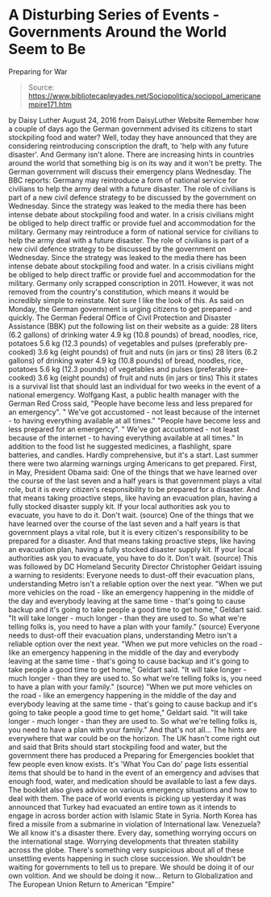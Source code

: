 # A Disturbing Series of Events - Governments Around the World Seem to Be 
Preparing for War

> Source: https://www.bibliotecapleyades.net/Sociopolitica/sociopol_americanempire171.htm

by Daisy Luther August 24, 2016 from DaisyLuther Website
Remember how a couple of days ago the German government advised its citizens to start stockpiling food and water?
Well, today they have announced that they are considering reintroducing conscription the draft, to 'help with any future disaster'. And Germany isn't alone.
There are increasing hints in countries around the world that something big is on its way and it won't be pretty.
The German government will discuss their emergency plans Wednesday.
The BBC reports:
Germany may reintroduce a form of national service for civilians to help the army deal with a future disaster. The role of civilians is part of a new civil defence strategy to be discussed by the government on Wednesday. Since the strategy was leaked to the media there has been intense debate about stockpiling food and water. In a crisis civilians might be obliged to help direct traffic or provide fuel and accommodation for the military.
Germany may reintroduce a form of national service for civilians to help the army deal with a future disaster. The role of civilians is part of a new civil defence strategy to be discussed by the government on Wednesday.
Since the strategy was leaked to the media there has been intense debate about stockpiling food and water. In a crisis civilians might be obliged to help direct traffic or provide fuel and accommodation for the military.
Germany only scrapped conscription in 2011.
However, it was not removed from the country's constitution, which means it would be incredibly simple to reinstate.
Not sure I like the look of this.
As said on Monday, the German government is urging citizens to get prepared - and quickly.
The German Federal Office of Civil Protection and Disaster Assistance (BBK) put the following list on their website as a guide:
28 liters (6.2 gallons) of drinking water 4.9 kg (10.8 pounds) of bread, noodles, rice, potatoes 5.6 kg (12.3 pounds) of vegetables and pulses (preferably pre-cooked) 3.6 kg (eight pounds) of fruit and nuts (in jars or tins)
28 liters (6.2 gallons) of drinking water
4.9 kg (10.8 pounds) of bread, noodles, rice, potatoes
5.6 kg (12.3 pounds) of vegetables and pulses (preferably pre-cooked)
3.6 kg (eight pounds) of fruit and nuts (in jars or tins)
This it states is a survival list that should last an individual for two weeks in the event of a national emergency.
Wolfgang Kast, a public health manager with the German Red Cross said,
"People have become less and less prepared for an emergency". " We've got accustomed - not least because of the internet - to having everything available at all times."
"People have become less and less prepared for an emergency".
" We've got accustomed - not least because of the internet - to having everything available at all times."
In addition to the food list he suggested medicines, a flashlight, spare batteries, and candles.
Hardly comprehensive, but it's a start.
Last summer there were two alarming warnings urging Americans to get prepared.
First, in May, President Obama said:
One of the things that we have learned over the course of the last seven and a half years is that government plays a vital role, but it is every citizen's responsibility to be prepared for a disaster. And that means taking proactive steps, like having an evacuation plan, having a fully stocked disaster supply kit. If your local authorities ask you to evacuate, you have to do it. Don't wait. (source)
One of the things that we have learned over the course of the last seven and a half years is that government plays a vital role, but it is every citizen's responsibility to be prepared for a disaster.
And that means taking proactive steps, like having an evacuation plan, having a fully stocked disaster supply kit. If your local authorities ask you to evacuate, you have to do it. Don't wait.
(source)
This was followed by DC Homeland Security Director Christopher Geldart issuing a warning to residents:
Everyone needs to dust-off their evacuation plans, understanding Metro isn't a reliable option over the next year. "When we put more vehicles on the road - like an emergency happening in the middle of the day and everybody leaving at the same time - that's going to cause backup and it's going to take people a good time to get home," Geldart said. "It will take longer - much longer - than they are used to. So what we're telling folks is, you need to have a plan with your family." (source)
Everyone needs to dust-off their evacuation plans, understanding Metro isn't a reliable option over the next year.
"When we put more vehicles on the road - like an emergency happening in the middle of the day and everybody leaving at the same time - that's going to cause backup and it's going to take people a good time to get home," Geldart said. "It will take longer - much longer - than they are used to. So what we're telling folks is, you need to have a plan with your family." (source)
"When we put more vehicles on the road - like an emergency happening in the middle of the day and everybody leaving at the same time - that's going to cause backup and it's going to take people a good time to get home," Geldart said.
"It will take longer - much longer - than they are used to. So what we're telling folks is, you need to have a plan with your family."
And that's not all...
The hints are everywhere that war could be on the horizon.
The UK hasn't come right out and said that Brits should start stockpiling food and water, but the government there has produced a Preparing for Emergencies booklet that few people even know exists.
It's 'What You Can do' page lists essential items that should be to hand in the event of an emergency and advises that enough food, water, and medication should be available to last a few days.
The booklet also gives advice on various emergency situations and how to deal with them.
The pace of world events is picking up yesterday it was announced that Turkey had evacuated an entire town as it intends to engage in across border action with Islamic State in Syria.
North Korea has fired a missile from a submarine in violation of International law.
Venezuela? We all know it's a disaster there.
Every day, something worrying occurs on the international stage. Worrying developments that threaten stability across the globe.
There's something very suspicious about all of these unsettling events happening in such close succession.
We shouldn't be waiting for governments to tell us to prepare. We should be doing it of our own volition.
And we should be doing it now...
Return to Globalization and The European Union
Return to American "Empire"
